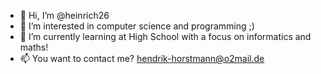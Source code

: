 - 👋 Hi, I’m @heinrich26
- 👀 I’m interested in computer science and programming ;)
- 🌱 I’m currently learning at High School with a focus on informatics and maths!
- 📫 You want to contact me? hendrik-horstmann@o2mail.de

<!---
heinrich26/heinrich26 is a ✨ special ✨ repository because its `README.md` (this file) appears on your GitHub profile.
You can click the Preview link to take a look at your changes.
--->
